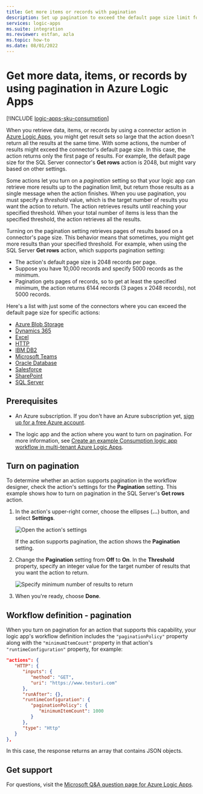 ```yaml
---
title: Get more items or records with pagination
description: Set up pagination to exceed the default page size limit for connector actions in Azure Logic Apps.
services: logic-apps
ms.suite: integration
ms.reviewer: estfan, azla
ms.topic: how-to
ms.date: 08/01/2022
---
```


# Get more data, items, or records by using pagination in Azure Logic Apps

[!INCLUDE [logic-apps-sku-consumption](../../includes/logic-apps-sku-consumption.md)]

When you retrieve data, items, or records by using a connector action in 
[Azure Logic Apps](../logic-apps/logic-apps-overview.md), you might get 
result sets so large that the action doesn't return all the results at 
the same time. With some actions, the number of results might exceed the 
connector's default page size. In this case, the action returns only the 
first page of results. For example, the default page size for the SQL Server 
connector's **Get rows** action is 2048, but might vary based on other settings.

Some actions let you turn on a *pagination* setting so that your logic 
app can retrieve more results up to the pagination limit, but return those 
results as a single message when the action finishes. When you use pagination, 
you must specify a *threshold* value, which is the target number of results you 
want the action to return. The action retrieves results until reaching your 
specified threshold. When your total number of items is less than the specified 
threshold, the action retrieves all the results.

Turning on the pagination setting retrieves pages of results based on a connector's page size. 
This behavior means that sometimes, you might get more results than your specified threshold. 
For example, when using the SQL Server **Get rows** action, which supports pagination setting:

* The action's default page size is 2048 records per page.
* Suppose you have 10,000 records and specify 5000 records as the minimum.
* Pagination gets pages of records, so to get at least the specified minimum, 
the action returns 6144 records (3 pages x 2048 records), not 5000 records.

Here's a list with just some of the connectors where you 
can exceed the default page size for specific actions:

* [Azure Blob Storage](/connectors/azureblob/)
* [Dynamics 365](/connectors/dynamicscrmonline/)
* [Excel](/connectors/excel/)
* [HTTP](../connectors/connectors-native-http.md)
* [IBM DB2](/connectors/db2/)
* [Microsoft Teams](/connectors/teams/)
* [Oracle Database](/connectors/oracle/)
* [Salesforce](/connectors/salesforce/)
* [SharePoint](/connectors/sharepointonline/)
* [SQL Server](/connectors/sql/)

## Prerequisites

* An Azure subscription. If you don't have an Azure subscription yet, 
[sign up for a free Azure account](https://azure.microsoft.com/free/).

* The logic app and the action where you want to turn on pagination. For more information, see [Create an example Consumption logic app workflow in multi-tenant Azure Logic Apps](quickstart-create-example-consumption-workflow.md).

## Turn on pagination

To determine whether an action supports pagination in the workflow designer, 
check the action's settings for the **Pagination** setting. This example shows 
how to turn on pagination in the SQL Server's **Get rows** action.

1. In the action's upper-right corner, choose the 
ellipses (**...**) button, and select **Settings**.

   ![Open the action's settings](./media/logic-apps-exceed-default-page-size-with-pagination/sql-action-settings.png)

   If the action supports pagination, 
   the action shows the **Pagination** setting.

1. Change the **Pagination** setting from **Off** to **On**. 
In the **Threshold** property, specify an integer value for 
the target number of results that you want the action to return.

   ![Specify minimum number of results to return](./media/logic-apps-exceed-default-page-size-with-pagination/sql-action-settings-pagination.png)

1. When you're ready, choose **Done**.

## Workflow definition - pagination

When you turn on pagination for an action that supports this capability, 
your logic app's workflow definition includes the `"paginationPolicy"` 
property along with the `"minimumItemCount"` property in that action's 
`"runtimeConfiguration"` property, for example:

```json
"actions": {
   "HTTP": {
      "inputs": {
         "method": "GET",
         "uri": "https://www.testuri.com"
      },
      "runAfter": {},
      "runtimeConfiguration": {
         "paginationPolicy": {
            "minimumItemCount": 1000
         }
      },
      "type": "Http"
   }
},
```

In this case, the response returns an array that contains JSON objects.

## Get support

For questions, visit the 
[Microsoft Q&A question page for Azure Logic Apps](/answers/topics/azure-logic-apps.html).
